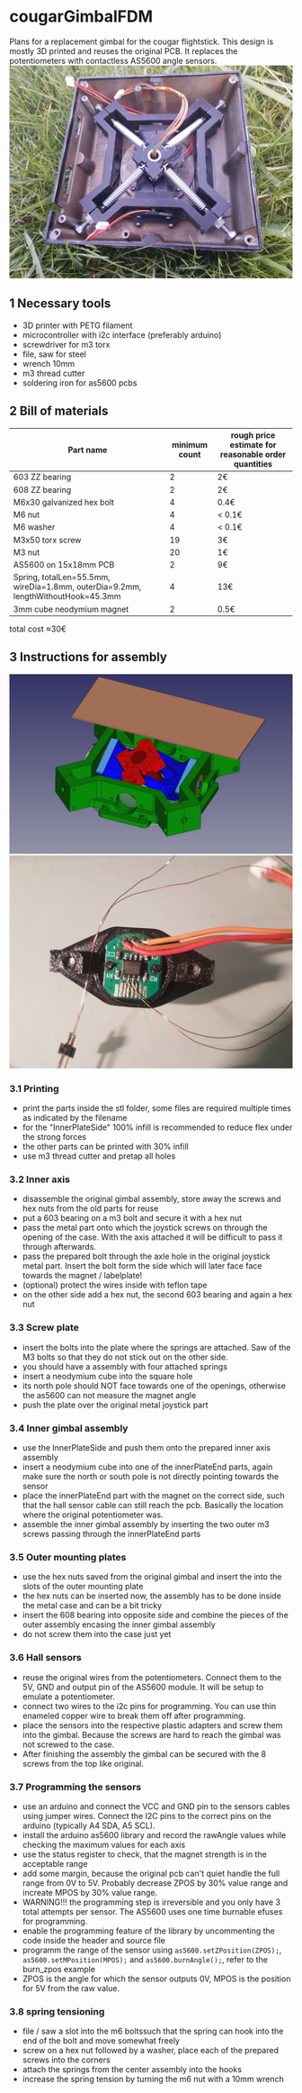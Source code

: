 # cougarGimbalFDM
Plans for a replacement gimbal for the cougar flightstick.
This design is mostly 3D printed and reuses the original PCB.
It replaces the potentiometers with contactless AS5600 angle sensors.
![picture of assembled gimbal](/images/finishedAssembly1.jpg)

## 1 Necessary tools
- 3D printer with PETG filament
- microcontroller with i2c interface (preferably arduino)
- screwdriver for m3 torx
- file, saw for steel
- wrench 10mm
- m3 thread cutter
- soldering iron for as5600 pcbs

## 2 Bill of materials
| Part name       | minimum count | rough price estimate for reasonable order quantities |
| --------------- | ------------- | ----------------- |
| 603 ZZ bearing               | 2  | 2€     |
| 608 ZZ bearing               | 2  | 2€     |
| M6x30 galvanized hex bolt    | 4  | 0.4€   |
| M6 nut                       | 4  | < 0.1€ |
| M6 washer                    | 4  | < 0.1€ |
| M3x50 torx screw             | 19 | 3€     |
| M3 nut                       | 20 | 1€     |
| AS5600 on 15x18mm PCB        | 2  | 9€     |
| Spring, totalLen=55.5mm, wireDia=1.8mm, outerDia=9.2mm, lengthWithoutHook=45.3mm | 4 | 13€ |
| 3mm cube neodymium magnet | 2 | 0.5€ |
total cost ≈30€

## 3 Instructions for assembly
![picture of assembled gimbal](/images/cad1.PNG)
![picture of assembled gimbal](/images/i2cProgramming.jpg)
### 3.1 Printing
- print the parts inside the stl folder, some files are required multiple times as indicated by the filename
- for the "InnerPlateSide" 100% infill is recommended to reduce flex under the strong forces
- the other parts can be printed with 30% infill
- use m3 thread cutter and pretap all holes

### 3.2 Inner axis
- disassemble the original gimbal assembly, store away the screws and hex nuts from the old parts for reuse
- put a 603 bearing on a m3 bolt and secure it with a hex nut
- pass the metal part onto which the joystick screws on through the opening of the case. With the axis attached it will be difficult to pass it through afterwards.
- pass the prepared bolt through the axle hole in the original joystick metal part. Insert the bolt form the side which will later face face towards the magnet / labelplate!
- (optional) protect the wires inside with teflon tape
- on the other side add a hex nut, the second 603 bearing and again a hex nut

### 3.3 Screw plate
- insert the bolts into the plate where the springs are attached. Saw of the M3 bolts so that they do not stick out on the other side.
- you should have a assembly with four attached springs
- insert a neodymium cube into the square hole
- its north pole should NOT face towards one of the openings, otherwise the as5600 can not measure the magnet angle
- push the plate over the original metal joystick part

### 3.4 Inner gimbal assembly
- use the InnerPlateSide and push them onto the prepared inner axis assembly
- insert a neodymium cube into one of the innerPlateEnd parts, again make sure the north or south pole is not directly pointing towards the sensor
- place the innerPlateEnd part with the magnet on the correct side, such that the hall sensor cable can still reach the pcb. Basically the location where the original potentiometer was.
- assemble the inner gimbal assembly by inserting the two outer m3 screws passing through the innerPlateEnd parts

### 3.5 Outer mounting plates
- use the hex nuts saved from the original gimbal and insert the into the slots of the outer mounting plate
- the hex nuts can be inserted now, the assembly has to be done inside the metal case and can be a bit tricky
- insert the 608 bearing into opposite side and combine the pieces of the outer assembly encasing the inner gimbal assembly
- do not screw them into the case just yet

### 3.6 Hall sensors
- reuse the original wires from the potentiometers. Connect them to the 5V, GND and output pin of the AS5600 module. It will be setup to emulate a potentiometer.
- connect two wires to the i2c pins for programming. You can use thin enameled copper wire to break them off after programming.
- place the sensors into the respective plastic adapters and screw them into the gimbal. Because the screws are hard to reach the gimbal was not screwed to the case.
- After finishing the assembly the gimbal can be secured with the 8 screws from the top like original.

### 3.7 Programming the sensors
- use an arduino and connect the VCC and GND pin to the sensors cables using jumper wires. Connect the I2C pins to the correct pins on the arduino (typically A4 SDA, A5 SCL).
- install the arduino as5600 library and record the rawAngle values while checking the maximum values for each axis
- use the status register to check, that the magnet strength is in the acceptable range
- add some margin, because the original pcb can't quiet handle the full range from 0V to 5V. Probably decrease ZPOS by 30% value range and increate MPOS by 30% value range.
- WARNING!!! the programming step is irreversible and you only have 3 total attempts per sensor. The AS5600 uses one time burnable efuses for programming.
- enable the programming feature of the library by uncommenting the code inside the header and source file
- programm the range of the sensor using `as5600.setZPosition(ZPOS);`, `as5600.setMPosition(MPOS);` and `as5600.burnAngle();`, refer to the burn_zpos example
- ZPOS is the angle for which the sensor outputs 0V, MPOS is the position for 5V from the raw value.

### 3.8 spring tensioning
- file / saw a slot into the m6 boltssuch that the spring can hook into the end of the bolt and move somewhat freely
- screw on a hex nut followed by a washer, place each of the prepared screws into the corners
- attach the springs from the center assembly into the hooks
- increase the spring tension by turning the m6 nut with a 10mm wrench
